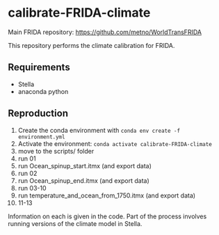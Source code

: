 # calibrate-FRIDA-climate

Main FRIDA repository: https://github.com/metno/WorldTransFRIDA

This repository performs the climate calibration for FRIDA. 

## Requirements
- Stella
- anaconda python

## Reproduction
1. Create the conda environment with `conda env create -f environment.yml`
2. Activate the environment: `conda activate calibrate-FRIDA-climate`
3. move to the scripts/ folder
4. run 01
5. run Ocean_spinup_start.itmx (and export data)
6. run 02
7. run Ocean_spinup_end.itmx (and export data)
8. run 03-10
9. run temperature_and_ocean_from_1750.itmx (and export data)
10. 11-13

Information on each is given in the code. Part of the process involves running versions of the climate model in Stella.